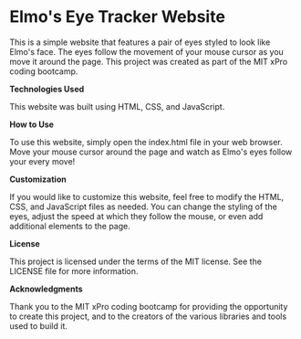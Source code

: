 # Elmo's Eye Tracker Website

This is a simple website that features a pair of eyes styled to look like Elmo's face. The eyes follow the movement of your mouse cursor as you move it around the page. This project was created as part of the MIT xPro coding bootcamp.

<b>Technologies Used</b>
<p>This website was built using HTML, CSS, and JavaScript.</p>

<b>How to Use</b>
<p>To use this website, simply open the index.html file in your web browser. Move your mouse cursor around the page and watch as Elmo's eyes follow your every move!<p>

<b>Customization</b>
<p>If you would like to customize this website, feel free to modify the HTML, CSS, and JavaScript files as needed. You can change the styling of the eyes, adjust the speed at which they follow the mouse, or even add additional elements to the page.</p>

<b>License</b>
<p>This project is licensed under the terms of the MIT license. See the LICENSE file for more information.</p>

<b>Acknowledgments</b>
<p>Thank you to the MIT xPro coding bootcamp for providing the opportunity to create this project, and to the creators of the various libraries and tools used to build it.</p>
